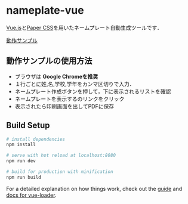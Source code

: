 # nameplate-vue

[Vue.js](https://jp.vuejs.org/index.html)と[Paper CSS](https://github.com/cognitom/paper-css)を用いたネームプレート自動生成ツールです．

[動作サンプル](http://brownfoal2.sakura.ne.jp/nameplate/#)

## 動作サンプルの使用方法

- ブラウザは **Google Chromeを推奨**
- １行ごとに姓,名,学校,学年をカンマ区切りで入力．
- ネームプレート作成ボタンを押して，下に表示されるリストを確認
- ネームプレートを表示するのリンクをクリック
- 表示されたら印刷画面を出してPDFに保存

## Build Setup

``` bash
# install dependencies
npm install

# serve with hot reload at localhost:8080
npm run dev

# build for production with minification
npm run build
```

For a detailed explanation on how things work, check out the [guide](http://vuejs-templates.github.io/webpack/) and [docs for vue-loader](http://vuejs.github.io/vue-loader).
